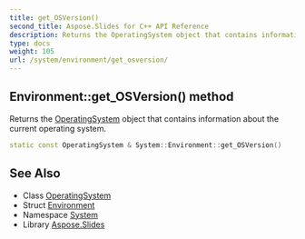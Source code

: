 ```yaml
---
title: get_OSVersion()
second_title: Aspose.Slides for C++ API Reference
description: Returns the OperatingSystem object that contains information about the current operating system.
type: docs
weight: 105
url: /system/environment/get_osversion/
---
```

## Environment::get_OSVersion() method


Returns the [OperatingSystem](../../operatingsystem/) object that contains information about the current operating system.

```cpp
static const OperatingSystem & System::Environment::get_OSVersion()
```

## See Also

* Class [OperatingSystem](../../operatingsystem/)
* Struct [Environment](../)
* Namespace [System](../../)
* Library [Aspose.Slides](../../../)